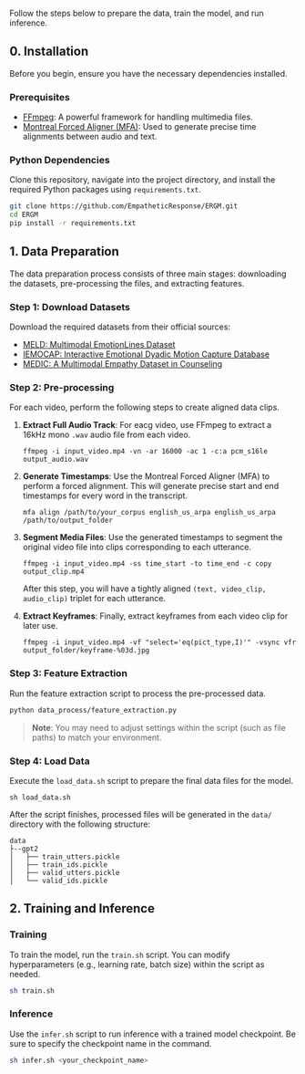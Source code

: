 Follow the steps below to prepare the data, train the model, and run inference.

## 0. Installation

Before you begin, ensure you have the necessary dependencies installed.

### Prerequisites

- [FFmpeg](https://ffmpeg.org/): A powerful framework for handling multimedia files.
- [Montreal Forced Aligner (MFA)](https://montreal-forced-aligner.readthedocs.io/en/latest/installation.html): Used to generate precise time alignments between audio and text.

### Python Dependencies

Clone this repository, navigate into the project directory, and install the required Python packages using `requirements.txt`.

```bash
git clone https://github.com/EmpatheticResponse/ERGM.git
cd ERGM
pip install -r requirements.txt
```

## 1. Data Preparation

The data preparation process consists of three main stages: downloading the datasets, pre-processing the files, and extracting features.

### Step 1: Download Datasets

Download the required datasets from their official sources:

- [MELD: Multimodal EmotionLines Dataset](https://affective-meld.github.io/)
- [IEMOCAP: Interactive Emotional Dyadic Motion Capture Database](https://sail.usc.edu/iemocap/)
- [MEDIC: A Multimodal Empathy Dataset in Counseling](https://ustc-ac.github.io/datasets/medic/)

### Step 2: Pre-processing

For each video, perform the following steps to create aligned data clips.

1.  **Extract Full Audio Track**: For eacg video, use FFmpeg to extract a 16kHz mono `.wav` audio file from each video.
    ```shell
    ffmpeg -i input_video.mp4 -vn -ar 16000 -ac 1 -c:a pcm_s16le output_audio.wav
    ```

2.  **Generate Timestamps**: Use the Montreal Forced Aligner (MFA) to perform a forced alignment. This will generate precise start and end timestamps for every word in the transcript.
    ```shell
    mfa align /path/to/your_corpus english_us_arpa english_us_arpa /path/to/output_folder
    ```

3.  **Segment Media Files**: Use the generated timestamps to segment the original video file into clips corresponding to each utterance.
    ```shell
    ffmpeg -i input_video.mp4 -ss time_start -to time_end -c copy output_clip.mp4
    ```
    After this step, you will have a tightly aligned `(text, video_clip, audio_clip)` triplet for each utterance.

4.  **Extract Keyframes**: Finally, extract keyframes from each video clip for later use.
    ```shell
    ffmpeg -i input_video.mp4 -vf "select='eq(pict_type,I)'" -vsync vfr output_folder/keyframe-%03d.jpg
    ```

### Step 3: Feature Extraction

Run the feature extraction script to process the pre-processed data.

```bash
python data_process/feature_extraction.py
```
> **Note**: You may need to adjust settings within the script (such as file paths) to match your environment.

### Step 4: Load Data

Execute the `load_data.sh` script to prepare the final data files for the model.

```shell
sh load_data.sh
```

After the script finishes, processed files will be generated in the `data/` directory with the following structure:
```
data
├--gpt2
│   ├── train_utters.pickle
│   ├── train_ids.pickle
│   ├── valid_utters.pickle
│   └── valid_ids.pickle
```

## 2. Training and Inference

### Training

To train the model, run the `train.sh` script. You can modify hyperparameters (e.g., learning rate, batch size) within the script as needed.

```bash
sh train.sh
```

### Inference

Use the `infer.sh` script to run inference with a trained model checkpoint. Be sure to specify the checkpoint name in the command.

```bash
sh infer.sh <your_checkpoint_name>


